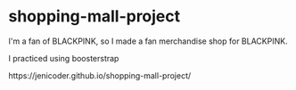 # shopping-mall-project
I'm a fan of BLACKPINK, so I made a fan merchandise shop for BLACKPINK.
<div>I practiced using boosterstrap</div>
<p>https://jenicoder.github.io/shopping-mall-project/</p>
